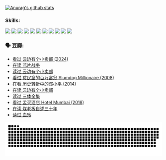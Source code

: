 
[![Anurag's github stats](https://github-readme-stats.vercel.app/api?username=w940853815)](https://github.com/anuraghazra/github-readme-stats)

### Skills:

<code><img height="32" src="https://cdn.jsdelivr.net/npm/simple-icons@v5/icons/python.svg"></code>
<code><img height="32" src="https://cdn.jsdelivr.net/npm/simple-icons@v5/icons/javascript.svg"></code>
<code><img height="32" src="https://cdn.jsdelivr.net/npm/simple-icons@v5/icons/django.svg"></code>
<code><img height="32" src="https://cdn.jsdelivr.net/npm/simple-icons@v5/icons/flask.svg"></code>
<code><img height="32" src="https://cdn.jsdelivr.net/npm/simple-icons@v5/icons/vuetify.svg"></code>
<code><img height="32" src="https://cdn.jsdelivr.net/npm/simple-icons@v5/icons/git.svg"></code>
<code><img height="32" src="https://cdn.jsdelivr.net/npm/simple-icons@v5/icons/docker.svg"></code>
<code><img height="32" src="https://cdn.jsdelivr.net/npm/simple-icons@v5/icons/postgresql.svg"></code>
<code><img height="32" src="https://cdn.jsdelivr.net/npm/simple-icons@v5/icons/elasticsearch.svg"></code>
<code><img height="32" src="https://cdn.jsdelivr.net/npm/simple-icons@v5/icons/macos.svg"></code>
<code><img height="32" src="https://cdn.jsdelivr.net/npm/simple-icons@v5/icons/linux.svg"></code>

### 🗣 豆瓣:

<!-- DOUBAN-ACTIVITIES:START -->
- [看过 云边有个小卖部‎ (2024)](https://www.douban.com/doubanapp/dispatch?uri=%2Fstatus%2F4780625854%2F&_i=31979163)
- [在读 芯片战争](https://www.douban.com/doubanapp/dispatch?uri=%2Fstatus%2F4777974597%2F&_i=31979163)
- [读过 云边有个小卖部](https://www.douban.com/doubanapp/dispatch?uri=%2Fstatus%2F4777683256%2F&_i=31979163)
- [看过 贫民窟的百万富翁 Slumdog Millionaire‎ (2008)](https://www.douban.com/doubanapp/dispatch?uri=%2Fstatus%2F4773929638%2F&_i=31979163)
- [在看 历史转折中的邓小平‎ (2014)](https://www.douban.com/doubanapp/dispatch?uri=%2Fstatus%2F4771794874%2F&_i=31979163)
- [在读 云边有个小卖部](https://www.douban.com/doubanapp/dispatch?uri=%2Fstatus%2F4771764828%2F&_i=31979163)
- [读过 三体全集](https://www.douban.com/doubanapp/dispatch?uri=%2Fstatus%2F4771363576%2F&_i=31979163)
- [看过 孟买酒店 Hotel Mumbai‎ (2018)](https://www.douban.com/doubanapp/dispatch?uri=%2Fstatus%2F4768506132%2F&_i=31979163)
- [在读 煤老板自述三十年](https://www.douban.com/doubanapp/dispatch?uri=%2Fstatus%2F4762524233%2F&_i=31979163)
- [读过 血殇](https://www.douban.com/doubanapp/dispatch?uri=%2Fstatus%2F4762523174%2F&_i=31979163)
<!-- DOUBAN-ACTIVITIES:END -->


![Snake animation](https://raw.githubusercontent.com/w940853815/w940853815/output/github-contribution-grid-snake.svg)

<!--
**w940853815/w940853815** is a ✨ _special_ ✨ repository because its `README.md` (this file) appears on your GitHub profile.

Here are some ideas to get you started:

- 🔭 I’m currently working on ...
- 🌱 I’m currently learning ...
- 👯 I’m looking to collaborate on ...
- 🤔 I’m looking for help with ...
- 💬 Ask me about ...
- 📫 How to reach me: ...
- 😄 Pronouns: ...
- ⚡ Fun fact: ...
-->
